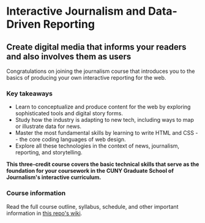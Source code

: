 # Interactive Journalism and Data-Driven Reporting

## Create digital media that informs your readers and also involves them as users

Congratulations on joining the journalism course that introduces you to the basics of producing your own interactive reporting for the web.

### Key takeaways
- Learn to conceptualize and produce content for the web by exploring sophisticated tools and digital story forms.
- Study how the industry is adapting to new tech, including ways to map or illustrate data for news.
- Master the most fundamental skills by learning to write HTML and CSS -- the core coding languages of web design.
- Explore all these technologies in the context of news, journalism, reporting, and storytelling.

__This three-credit course covers the basic technical skills that serve as the foundation for your coursework in the CUNY Graduate School of Journalism's interactive curriculum.__

### Course information

Read the full course outline, syllabus, schedule, and other important information in <a href="https://github.com/mrsingleton/jour71105/wiki" target="_blank">this repo's wiki</a>.
